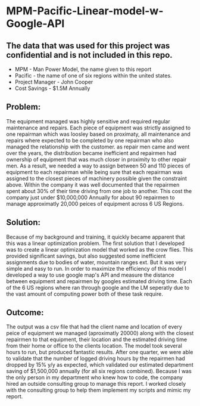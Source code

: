 # MPM-Pacific-Linear-model-w-Google-API

## The data that was used for this project was confidential and is not included in this repo. 

* MPM - Man Power Model, the name given to this report
* Pacific - the name of one of six regions within the united states. 
* Project Manager - John Cooper
* Cost Savings - $1.5M Annually 

## Problem: 
The equipment managed was highly sensitive and required regular maintenance and repairs. Each piece of equipment was strictly assigned to one repairman which was loosley based on proximaty, all maintenance and repairs where expected to be completed by one repairman who also managed the relationship with the customer. as repair men came and went over the years, the distribution became inefficient and repairmen had ownership of equipment that was much closer in proximity to other repair men. As a result, we needed a way to assign between 50 and 110 pieces of equipment to each repairman while being sure that each repairman was assigned to the closest pieces of machinery possible given the constraint above. Within the company it was well documented that the repairmen spent about 30% of their time driving from one job to another. This cost the company just under $10,000,000 Annually for about 90 repairmen to manage approximatly 20,000 peices of equipment across 6 US Regions.

## Solution: 
Because of my background and training, it quickly became apparent that this was a linear optimization problem. The first solution that I developed was to create a linear optimization model that worked as the crow flies. This provided significant savings, but also suggested some inefficient assignments due to bodies of water, mountain ranges ext. But it was very simple and easy to run. In order to maximize the efficiency of this model I developed a way to use google map's API and measure the distance between equipment and repairmen by googles estimated driving time. Each of the 6 US regions where ran through google and the LM seperatly due to the vast amount of computing power both of these task require. 

## Outcome: 
The output was a csv file that had the client name and location of every peice of equipment we managed (aproximatly 20000) along with the closest repairmen to that equipment, their location and the estimated driving time from their home or office to the clients location. The model took several hours to run, but produced fantastic results. After one quarter, we were able to validate that the number of logged driving hours by the repairmen had dropped by 15% y/y as expected, which validated our estimated department saving of $1,500,000 annually (for all six regions combined). Because I was the only person in my department who knew how to code, the company hired an outside consulting group to manage this report. I worked closely with the consulting group to help them implement my scripts and mimic my report. 
